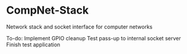 # CompNet-Stack
Network stack and socket interface for computer networks

To-do:
Implement GPIO cleanup
Test pass-up to internal socket server
Finish test application
